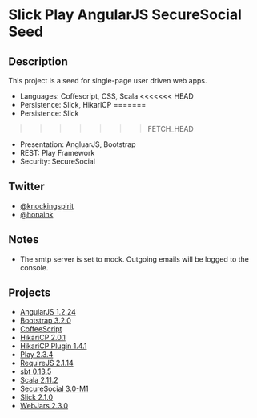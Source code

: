 # Slick Play AngularJS SecureSocial Seed

## Description

This project is a seed for single-page user driven web apps.

- Languages: Coffescript, CSS, Scala
<<<<<<< HEAD
- Persistence: Slick, HikariCP
=======
- Persistence: Slick
>>>>>>> FETCH_HEAD
- Presentation: AngluarJS, Bootstrap
- REST: Play Framework
- Security: SecureSocial

## Twitter

- [@knockingspirit](http://twitter.com/knockingspirit)
- [@honaink](https://twitter.com/honaink)

## Notes

- The smtp server is set to mock. Outgoing emails will be logged to the console.

## Projects

- [AngularJS 1.2.24](http://angularjs.org)
- [Bootstrap 3.2.0](http://getbootstrap.com)
- [CoffeeScript](http://coffeescript.org)
- [HikariCP 2.0.1](https://github.com/brettwooldridge/HikariCP)
- [HikariCP Plugin 1.4.1](http://edulify.github.io/play-hikaricp.edulify.com/)
- [Play 2.3.4](http://www.playframework.com)
- [RequireJS 2.1.14](http://requirejs.org)
- [sbt 0.13.5](http://www.scala-sbt.org)
- [Scala 2.11.2](http://www.scala-lang.org)
- [SecureSocial 3.0-M1](https://github.com/jaliss/securesocial)
- [Slick 2.1.0](http://slick.typesafe.com)
- [WebJars 2.3.0](http://www.webjars.org)
